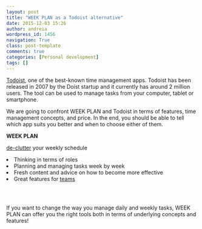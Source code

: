 ```yaml
---
layout: post
title: "WEEK PLAN as a Todoist alternative"
date: 2015-12-03 15:26
author: andreia
wordpress_id: 1456
navigation: True
class: post-template
comments: true
categories: [Personal development]
tags: []
---
```



[Todoist](https://todoist.com/), one of the best-known time management apps. Todoist has been released in 2007 by the Doist startup and it currently has around 2 million users. The tool can be used to manage tasks from your computer, tablet or smartphone.


We are going to confront WEEK PLAN and Todoist in terms of features, time management concepts, and price. In the end, you should be able to tell which app suits you better and when to choose either of them.


**WEEK PLAN**


[de-clutter](http://weekplan.net/when-to-spend-money-instead-of-time/) your weekly schedule</li><li>Thinking in terms of roles</li><li>Planning and managing tasks week by week</li><li>Fresh content and advice on how to become more effective</li><li>Great features for [teams](http://weekplan.net/team-task-management/)</li></ul></td></tr></tbody></table>

###  



If you want to change the way you manage daily and weekly tasks, WEEK PLAN can offer you the right tools both in terms of underlying concepts and features!

